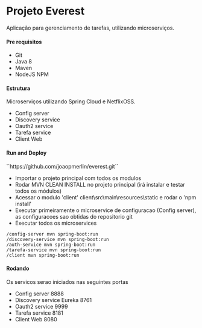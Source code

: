 # Projeto Everest

Aplicação para gerenciamento de tarefas, utilizando microserviços.

<h4>Pre requisitos</h4>
<ul>
<li>Git</li>
<li>Java 8</li>
<li>Maven</li>
<li>NodeJS NPM</li>
</ul>

<h4>Estrutura</h4>
<p>Microserviços utilizando Spring Cloud e NetflixOSS.</p>
<ul>
<li>Config server</li>
<li>Discovery service</li>
<li>Oauth2 service</li>
<li>Tarefa service</li>
<li>Client Web</li>
</ul>

<h4>Run and Deploy</h4>
``https://github.com/joaopmerlin/everest.git``
<ul>
<li>Importar o projeto principal com todos os modulos</li>
<li>Rodar MVN CLEAN INSTALL no projeto principal (irá instalar e testar todos os módulos)</li>
<li>Acessar o modulo 'client' client\src\main\resources\static e rodar o 'npm install'</li>
<li>Executar primeiramente o microservice de configuracao (Config server), as configuracoes sao obtidas do repositorio git</li>
<li>Executar todos os microservices</li>
</ul>

``/config-server mvn spring-boot:run``<br>
``/discovery-service mvn spring-boot:run``<br>
``/auth-service mvn spring-boot:run``<br>
``/tarefa-service mvn spring-boot:run``<br>
``/client mvn spring-boot:run``<br>

<h4>Rodando</h4>
Os servicos serao iniciados nas seguintes portas
<ul>
<li>Config server 8888</li>
<li>Discovery service Eureka 8761</li>
<li>Oauth2 service 9999</li>
<li>Tarefa service 8181</li>
<li>Client Web 8080</li>
</ul>
